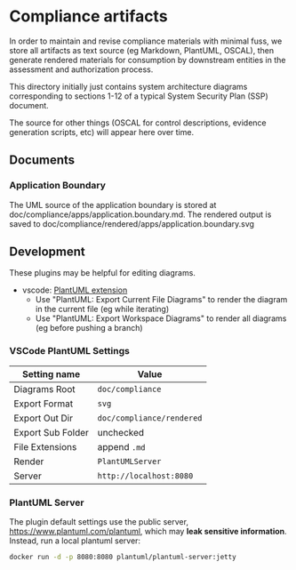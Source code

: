 # Compliance artifacts

In order to maintain and revise compliance materials with minimal fuss, we store all artifacts as text source (eg Markdown, PlantUML, OSCAL), then generate rendered materials for consumption by downstream entities in the assessment and authorization process.

This directory initially just contains system architecture diagrams corresponding to sections 1-12 of a typical System Security Plan (SSP) document.

The source for other things (OSCAL for control descriptions, evidence generation scripts, etc) will appear here over time.

## Documents

### Application Boundary

The UML source of the application boundary is stored at doc/compliance/apps/application.boundary.md.
The rendered output is saved to doc/compliance/rendered/apps/application.boundary.svg

## Development

These plugins may be helpful for editing diagrams.

- vscode: [PlantUML extension](https://marketplace.visualstudio.com/items?itemName=jebbs.plantuml)
  - Use "PlantUML: Export Current File Diagrams" to render the diagram in the current file (eg while iterating)
  - Use "PlantUML: Export Workspace Diagrams" to render all diagrams (eg before pushing a branch)

### VSCode PlantUML Settings

| Setting name | Value |
| ------------ | ----- |
| Diagrams Root | `doc/compliance` |
| Export Format | `svg` |
| Export Out Dir | `doc/compliance/rendered` |
| Export Sub Folder | unchecked |
| File Extensions | append `.md` |
| Render | `PlantUMLServer` |
| Server | `http://localhost:8080` |

### PlantUML Server

The plugin default settings use the public server, https://www.plantuml.com/plantuml, which may **leak sensitive information**. Instead, run a local plantuml server:

```bash
docker run -d -p 8080:8080 plantuml/plantuml-server:jetty
```
